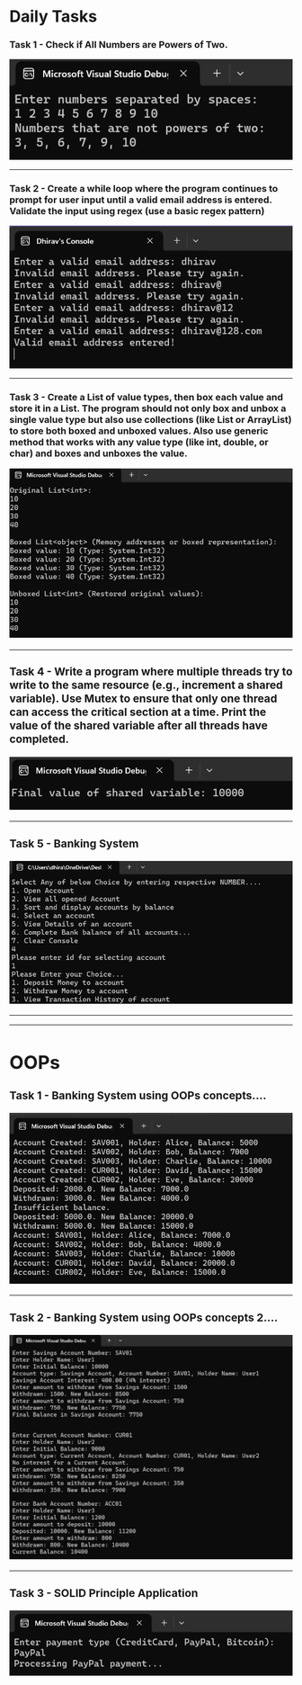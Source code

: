 # Daily Tasks


### Task 1 - Check if All Numbers are Powers of Two.

![](./outputs/Task1.png)

---

### Task 2 - Create a while loop where the program continues to prompt for user input until a valid email address is entered. Validate the input using regex (use a basic regex pattern)

![](./outputs/Task2.png)

---

### Task 3 - Create a List<T> of value types, then box each value and store it in a List<object>. The program should not only box and unbox a single value type but also use collections (like List<T> or ArrayList) to store both boxed and unboxed values. Also use generic method that works with any value type (like int, double, or char) and boxes and unboxes the value.

![](./outputs/Task3.png)

---

### Task 4 -  Write a program where multiple threads try to write to the same resource (e.g., increment a shared variable). Use Mutex to ensure that only one thread can access the critical section at a time. Print the value of the shared variable after all threads have completed.
![](./outputs/Task4.png)

---

### Task 5 -  Banking System
![](./outputs/Task5.png)

---
---

# OOPs 
### Task 1 - Banking System using OOPs concepts....
![](./outputs/OOPsTask1.png) 

---

### Task 2 - Banking System using OOPs concepts 2....
![](./outputs/OOPsTask2.png)

---

### Task 3 - SOLID Principle Application
![](./outputs/OOPsTask3.png)


